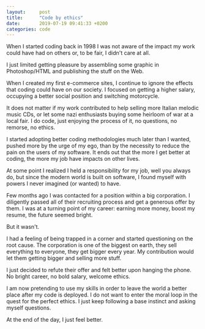 ```yaml
---
layout:     post
title:      "Code by ethics"
date:       2019-07-19 09:41:33 +0200
categories: code
---
```


When I started coding back in 1998 I was not aware of the impact my work could have had on others or, to be fair, I didn't care at all.

I just limited getting pleasure by assembling some graphic in Photoshop/HTML and publishing the stuff on the Web.

When I created my first e-commerce sites, I continue to ignore the effects that coding could have on our society. I focused on getting a higher salary, occupying a better social position and switching motorcycle.

It does not matter if my work contributed to help selling more Italian melodic music CDs, or let some nazi enthusiasts buying some heirloom of war at a local fair. I do code, just enjoying the process of it, no questions, no remorse, no ethics.

I started adopting better coding methodologies much later than I wanted, pushed more by the urge of my ego, than by the necessity to reduce the pain on the users of my software. It ends out that the more I get better at coding, the more my job have impacts on other lives.

At some point I realized I held a responsibility for my job, well you always do, but since the modern world is built on software, I found myself with powers I never imagined (or wanted) to have.

Few months ago I was contacted for a position within a big corporation. I diligently passed all of their recruiting process and get a generous offer by them. I was at a turning point of my career: earning more money, boost my resume, the future seemed bright.

But it wasn't.

I had a feeling of being trapped in a corner and started questioning on the root cause. The corporation is one of the biggest on earth, they sell everything to everyone, they get bigger every year. My contribution would let them getting bigger and selling more stuff.

I just decided to refute their offer and felt better upon hanging the phone. No bright career, no bold salary, welcome ethics. 

I am now pretending to use my skills in order to leave the world a better place after my code is deployed. I do not want to enter the moral loop in the quest for the perfect ethics. I just keep following a base instinct and asking myself questions.

At the end of the day, I just feel better.
